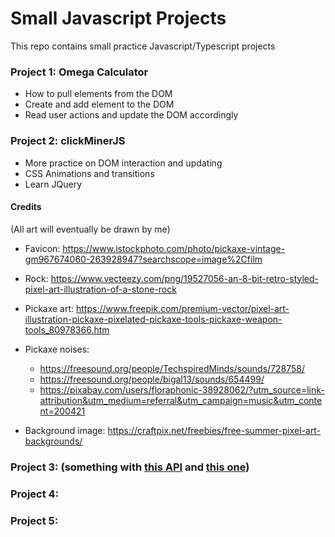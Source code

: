 # Small Javascript Projects

This repo contains small practice Javascript/Typescript projects

### Project 1: Omega Calculator

- How to pull elements from the DOM
- Create and add element to the DOM
- Read user actions and update the DOM accordingly

### Project 2: clickMinerJS

- More practice on DOM interaction and updating
- CSS Animations and transitions
- Learn JQuery


#### Credits

(All art will eventually be drawn by me)

- Favicon: https://www.istockphoto.com/photo/pickaxe-vintage-gm967674060-263928947?searchscope=image%2Cfilm

- Rock: https://www.vecteezy.com/png/19527056-an-8-bit-retro-styled-pixel-art-illustration-of-a-stone-rock

- Pickaxe art: https://www.freepik.com/premium-vector/pixel-art-illustration-pickaxe-pixelated-pickaxe-tools-pickaxe-weapon-tools_80978366.htm

- Pickaxe noises: 
    - https://freesound.org/people/TechspiredMinds/sounds/728758/
    - https://freesound.org/people/bigal13/sounds/654499/
    - https://pixabay.com/users/floraphonic-38928062/?utm_source=link-attribution&utm_medium=referral&utm_campaign=music&utm_content=200421 
    

- Background image: https://craftpix.net/freebies/free-summer-pixel-art-backgrounds/


### Project 3: (something with [this API](https://www.themealdb.com/api.php) and [this one](https://www.thecocktaildb.com/api.php)) 

### Project 4: 

### Project 5:

